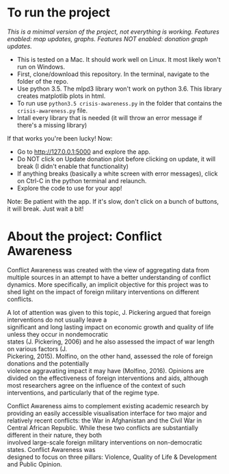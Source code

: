 # To run the project

*This is a minimal version of the project, not everything is working. Features enabled: map updates, graphs. Features NOT enabled: donation graph updates.*

* This is tested on a Mac. It should work well on Linux. It most likely won't run on Windows.
* First, clone/download this repository. In the terminal, navigate to the folder of the repo. 
* Use python 3.5. The mlpd3 library won't work on python 3.6. This library creates matplotlib plots in html.
* To run use `python3.5 crisis-awareness.py` in the folder that contains the `crisis-awareness.py` file.
* Intall every library that is needed (it will throw an error message if there's a missing library)

If that works you're been lucky! Now:

* Go to http://127.0.0.1:5000 and explore the app.
* Do NOT click on Update donation plot before clicking on update, it will break (I didn't enable that functionality)
* If anything breaks (basically a white screen with error messages), click on Ctrl-C in the python terminal and relaunch.
* Explore the code to use for your app!

Note: Be patient with the app. If it's slow, don't click on a bunch of buttons, it will break. Just wait a bit!

# About the project: Conflict Awareness	
		
Conflict	 Awareness	 was	 created	 with	 the	 view	 of	 aggregating	 data	 from	 multiple	 sources	 in	 an	 attempt	 to	
have	a	better	understanding	of	conflict	dynamics.	More	specifically,	an	implicit	objective	for	this	project	was	
to	shed	light	on	the	impact	of	foreign	military	interventions	on	different	conflicts.	
	
A	lot	of	attention	was	given	to	this	topic,	J.	Pickering	argued	that	foreign	interventions	do	not	usually	leave	a	
significant	 and	 long	 lasting	 impact	 on	 economic	 growth	 and	 quality	 of	 life	 unless	 they	 occur	 in	 nondemocratic	
states	 (J.	 Pickering,	 2006)	 and	 he	 also	 assessed	 the	 impact	 of	 war	 length	 on	 various	 factors	 (J.	
Pickering,	 2015).	 Molfino,	 on	 the	 other	 hand,	 assessed	 the	 role	 of	 foreign	 donations	 and	 the	 potentially	
violence	aggravating	impact	it	may	have	(Molfino,	2016).	Opinions	are	divided	on	the	effectiveness	of	foreign	
interventions	 and	 aids,	 although	 most	 researchers	 agree	 on	 the	 influence	 of	 the	 context	 of	 such	
interventions,	and	particularly	that	of	the	regime	type.	
	
Conflict	 Awareness	 aims	 to	 complement	 existing	 academic	 research	 by	 providing	 an	 easily	 accessible	
visualisation	interface	for	two	major	and	relatively	recent	conflicts:	the	War	in	Afghanistan	and	the	Civil	War	
in	 Central	 African	 Republic.	 While	 these	 two	 conflicts	 are	 substantially	 different	 in	 their	 nature,	 they	 both	
involved	 large-scale	 foreign	 military	 interventions	 on	 non-democratic	 states.	 Conflict	 Awareness	 was	
designed	to	focus	on	three	pillars:	Violence,	Quality	of	Life	&	Development	and	Public	Opinion.	
